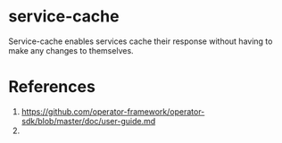 # service-cache

Service-cache enables services cache their response without having to make any changes to themselves.

# References

1. https://github.com/operator-framework/operator-sdk/blob/master/doc/user-guide.md
2.  
